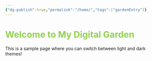 ```yaml
---
{"dg-publish":true,"permalink":"/home/","tags":["gardenEntry"]}
---
```




# <font color="#92d050">Welcome to My Digital Garden</font>

  

This is a sample page where you can switch between light and dark themes!